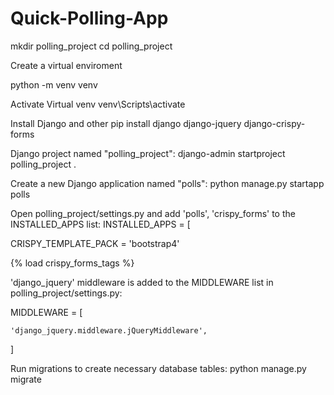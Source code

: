 # Quick-Polling-App

mkdir polling_project
cd polling_project

Create a virtual enviroment

python -m venv venv

Activate Virtual venv
venv\Scripts\activate

Install Django and other
pip install django django-jquery django-crispy-forms

Django project named "polling_project":
django-admin startproject polling_project .

Create a new Django application named "polls":
python manage.py startapp polls

Open polling_project/settings.py and add 'polls', 'crispy_forms' to the INSTALLED_APPS list:
INSTALLED_APPS = [

CRISPY_TEMPLATE_PACK = 'bootstrap4'

{% load crispy_forms_tags %}

'django_jquery' middleware is added to the MIDDLEWARE list in polling_project/settings.py:

MIDDLEWARE = [

    'django_jquery.middleware.jQueryMiddleware',
]

Run migrations to create necessary database tables:
python manage.py migrate

